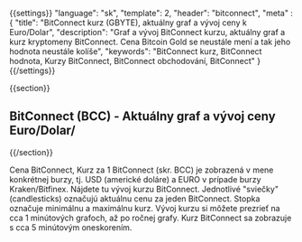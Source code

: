 ﻿{{settings}}
  "language": "sk",
  "template": 2,
  "header": "bitconnect",
  "meta" : {
    "title": "BitConnect kurz (GBYTE), aktuálny graf a vývoj ceny k Euro/Dolar",
    "description": "Graf a vývoj BitConnect kurzu, aktuálny graf a kurz kryptomeny BitConnect. Cena Bitcoin Gold se neustále mení a tak jeho hodnota neustále kolíše",
    "keywords": "BitConnect  kurz, BitConnect hodnota, Kurzy BitConnect, BitConnect  obchodování, BitConnect"
  }
{{/settings}}


{{section}}


## BitConnect (BCC) - Aktuálny graf a vývoj ceny Euro/Dolar/

<script type="text/javascript">
baseUrl = "https://widgets.cryptocompare.com/";
var scripts = document.getElementsByTagName("script");
var embedder = scripts[ scripts.length - 1 ];
(function (){
var appName = encodeURIComponent(window.location.hostname);
if(appName==""){appName="local";}
var s = document.createElement("script");
s.type = "text/javascript";
s.async = true;
var theUrl = baseUrl+'serve/v3/coin/chart?fsym=BCCOIN&tsyms=EUR,USD,BTC';
s.src = theUrl + ( theUrl.indexOf("?") >= 0 ? "&" : "?") + "app=" + appName;
embedder.parentNode.appendChild(s);
})();
</script>


{{/section}}

Cena BitConnect, Kurz za 1 BitConnect (skr. BCC) je zobrazená v mene konkrétnej burzy, tj. USD (americké doláre) a EURO v prípade burzy Kraken/Bitfinex. Nájdete tu vývoj kurzu BitConnect. Jednotlivé "sviečky" (candlesticks) označujú aktuálnu cenu za jeden BitConnect. Stopka označuje minimálnu a maximálnu kurz. Vývoj kurzu si môžete prezrieť na cca 1 minútových grafoch, až po ročnej grafy. Kurz BitConnect sa zobrazuje s cca 5 minútovým oneskorením.









